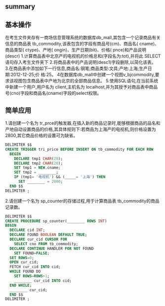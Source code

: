 ## summary
## 基本操作
在考生文件夹存有一商场信息管理系统的数据库db_mall,其包含一个记录商品有关信息的商品表 tb_commodity,该表包含的字段有商品号(cm)、商品名( cname)、商品类型( ctype)、产地( ongin)、生产日期(bit)、价格( pnce)和产品说明(descr)
1.计算商品表中北京产的电视机的价格总和(字段名为:tot),并将此 SELECT语句存入考生文件夹下
2.将商品表中的产品说明(desc1)字段删除,以简化该表。
3.在商品表中添加如下一行信息,商品名:钢笔;商品类型:文具;产地:上海;生产日期:2012-12-25;价
格:25。
4在数据库db_mall中创建一个视图v_bjcommodity,要求该视图包含商品表中产地为北京的全部商品信息。
5.使用SQL语句,在当前系统中新建一个用户,用户名为 client,主机名为 localhost,并为其授予对商品表中商品号(cno)字段和商品名(cname)字段的select权限。
## 简单应用
1.请创建一个名为 tr_prce的触发器,在插入新的商品记录时,能够根据商品的品名和产地自动设置商品的价格,其具体规则下:若商品为上海产的电视机,则价格设置为2800,其它商品价格的设置可为缺省。
```SQL
DELIMITER $$
CREATE TRIGGER tri_price BEFORE INSERT ON tb_commodity FOR EACH ROW
  BEGIN
    DECLARE tmp1 CHAR(20);
    DECLARE tmp2 CHAR(20);
    SET tmp1 = NEW.cname;
    SET tmp2 = ________;
    IF (tmp1= '电视机') && (_____= '上海') THEN
      SET ________ = 2800;
  END $$
DELIMITER ;

````
2.请创建一个名为 sp_counter的存储过程,用于计算商品表 tb_commodity的商品记录数。
```SQL
DELIMITER $$
CREATE PROCEDURE sp_counter(________ ROWS INT)
BEGIN
  DECLARE cid INT;
  DECLARE FOUND BOOLEAN DEFAULT TRUE;
  DECLARE cur_cid CURSOR FOR
    SELECT cno FROM tb_commodity;
  DECLARE CONTINUE HANDLER FOR NOT FOUND
    SET FOUND=FALSE;
  SET ROWS=0;
  OPEN cur_cid;
  FETCH cur_cid INTO cid;
  WHILE FOUND DO
    SET ROWS=ROWS+1;
    ________ cur_cid INTO cid;
  END WHILE;
  ________ cur_cid;
  END $$
DELIMITER ;

```
